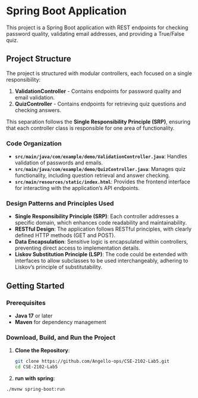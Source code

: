 # Spring Boot Application

This project is a Spring Boot application with REST endpoints for checking password quality, validating email addresses, and providing a True/False quiz.

## Project Structure

The project is structured with modular controllers, each focused on a single responsibility:

1. **ValidationController** - Contains endpoints for password quality and email validation.
2. **QuizController** - Contains endpoints for retrieving quiz questions and checking answers.

This separation follows the **Single Responsibility Principle (SRP)**, ensuring that each controller class is responsible for one area of functionality.

### Code Organization

- **`src/main/java/com/example/demo/ValidationController.java`**: Handles validation of passwords and emails.
- **`src/main/java/com/example/demo/QuizController.java`**: Manages quiz functionality, including question retrieval and answer checking.
- **`src/main/resources/static/index.html`**: Provides the frontend interface for interacting with the application’s API endpoints.

### Design Patterns and Principles Used

- **Single Responsibility Principle (SRP)**: Each controller addresses a specific domain, which enhances code readability and maintainability.
- **RESTful Design**: The application follows RESTful principles, with clearly defined HTTP methods (GET and POST).
- **Data Encapsulation**: Sensitive logic is encapsulated within controllers, preventing direct access to implementation details.
- **Liskov Substitution Principle (LSP)**: The code could be extended with interfaces to allow subclasses to be used interchangeably, adhering to Liskov’s principle of substitutability.

## Getting Started

### Prerequisites

- **Java 17** or later
- **Maven** for dependency management

### Download, Build, and Run the Project

1. **Clone the Repository**:
   ```bash
   git clone https://github.com/Angello-ops/CSE-2102-Lab5.git
   cd CSE-2102-Lab5
2. **run with spring**:
 ```bash
./mvnw spring-boot:run 
